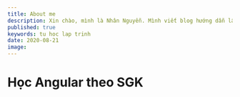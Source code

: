 ```yaml
---
title: About me
description: Xin chào, mình là Nhân Nguyễn. Mình viết blog hướng dẫn lập trình web dành cho người tự học lập trình.
published: true
keywords: tu hoc lap trinh
date: 2020-08-21
image: 
---
```


# Học Angular theo SGK